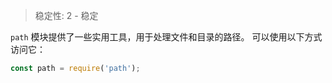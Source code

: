 
<!--introduced_in=v0.10.0-->

> 稳定性: 2 - 稳定

`path` 模块提供了一些实用工具，用于处理文件和目录的路径。 
可以使用以下方式访问它：

```js
const path = require('path');
```

